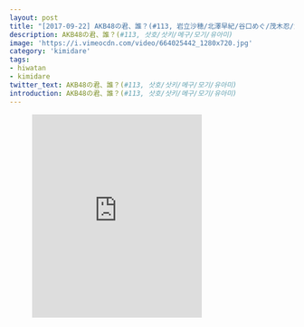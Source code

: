 ```yaml
---
layout: post
title: "[2017-09-22] AKB48の君、誰？(#113, 岩立沙穂/北澤早紀/谷口めぐ/茂木忍/湯本亜美)"
description: AKB48の君、誰？(#113, 삿호/삿키/메구/모기/유아미)
image: 'https://i.vimeocdn.com/video/664025442_1280x720.jpg'
category: 'kimidare'
tags:
- hiwatan
- kimidare
twitter_text: AKB48の君、誰？(#113, 삿호/삿키/메구/모기/유아미)
introduction: AKB48の君、誰？(#113, 삿호/삿키/메구/모기/유아미)
---
```

<figure class="video_container">
<iframe src="https://player.vimeo.com/video/240670937" height="360" frameborder="0" webkitallowfullscreen mozallowfullscreen allowfullscreen></iframe>
</figure>
